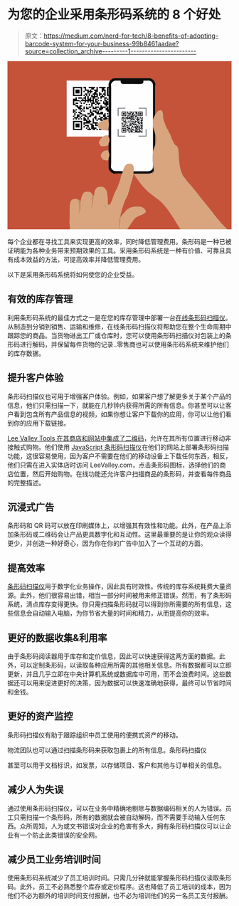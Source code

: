 # 为您的企业采用条形码系统的 8 个好处

> 原文：<https://medium.com/nerd-for-tech/8-benefits-of-adopting-barcode-system-for-your-business-99b8461aadae?source=collection_archive---------1----------------------->

![](img/b719e1de6ee085461d71bd471740b7cf.png)

每个企业都在寻找工具来实现更高的效率，同时降低管理费用。条形码是一种已被证明能为各种业务带来预期效果的工具。采用条形码系统是一种有价值、可靠且具有成本效益的方法，可提高效率并降低管理费用。

以下是采用条形码系统将如何使您的企业受益。

## **有效的库存管理**

利用条形码系统的最佳方式之一是在您的库存管理中部署一台[在线条形码扫描仪](https://demo.dynamsoft.com/barcode-reader/)。从制造到分销到销售、运输和维修，在线条形码扫描仪将帮助您在整个生命周期中跟踪您的商品。当货物进出工厂或仓库时，您可以使用条形码扫描仪对包装上的条形码进行解码，并保留每件货物的记录..零售商也可以使用条形码系统来维护他们的库存数据。

## **提升客户体验**

条形码扫描仪也可用于增强客户体验。例如，如果客户想了解更多关于某个产品的信息，他们只需扫描一下，就能在几秒钟内获得所需的所有信息。你甚至可以让客户看到包含所有产品信息的视频，如果你想让客户下载你的应用，你可以让他们看到你的应用下载链接。

[Lee Valley Tools 在其商店和网站中集成了二维码](https://www.dynamsoft.com/blog/general/lee-valley-launches-innovative-contactless-shopping-capability/)，允许在其所有位置进行移动非接触式购物。他们使用 [JavaScript 条形码扫描仪](https://www.dynamsoft.com/barcode-reader/sdk-javascript/)在他们的网站上部署条形码扫描功能，这很容易使用，因为客户不需要在他们的移动设备上下载任何东西，相反，他们只需在进入实体店时访问 LeeValley.com，点击条形码图标，选择他们的商店位置，然后开始购物。在线功能还允许客户扫描商品的条形码，并查看每件商品的完整描述。

## **沉浸式广告**

条形码和 QR 码可以放在印刷媒体上，以增强其有效性和功能。此外，在产品上添加条形码或二维码会让产品更具数字化和互动性。这里最重要的是让你的观众读得更少，并创造一种好奇心，因为你在你的广告中加入了一个互动的方面。

## **提高效率**

[条形码扫描仪](https://demo.dynamsoft.com/barcode-reader/)用于数字化业务操作，因此具有时效性。传统的库存系统耗费大量资源。此外，他们很容易出错，相当一部分时间被用来修正错误。然而，有了条形码系统，清点库存变得更快。你只需扫描条形码就可以得到你所需要的所有信息，这些信息会自动输入电脑，为你节省大量的时间和精力，从而提高你的效率。

## **更好的数据收集&利用率**

由于条形码阅读器用于库存和定价信息，因此可以快速获得这两方面的数据。此外，可以定制条形码，以读取各种应用所需的其他相关信息。所有数据都可以立即更新，并且几乎立即在中央计算机系统或数据库中可用，而不会浪费时间。这些数据还可以用来促进更好的决策，因为数据可以快速准确地获得，最终可以节省时间和金钱。

## **更好的资产监控**

条形码扫描仪有助于跟踪组织中员工使用的便携式资产的移动。

物流团队也可以通过扫描条形码来获取包裹上的所有信息。条形码扫描仪

甚至可以用于文档标识，如发票，以存储项目、客户和其他与订单相关的信息。

## **减少人为失误**

通过使用条形码扫描仪，可以在业务中精确地剔除与数据编码相关的人为错误。员工只需扫描一个条形码，所有的数据就会被自动解码，而不需要手动输入任何东西。众所周知，人为或文书错误对企业的危害有多大，拥有条形码扫描仪可以让企业有一个防止此类错误的安全网。

## **减少员工业务培训时间**

使用条形码系统减少了员工培训时间。只需几分钟就能掌握条形码扫描仪读取条形码。此外，员工不必熟悉整个库存或定价程序。这也降低了员工培训的成本，因为他们不必为额外的培训时间支付报酬，也不必为培训他们的另一名员工支付报酬。